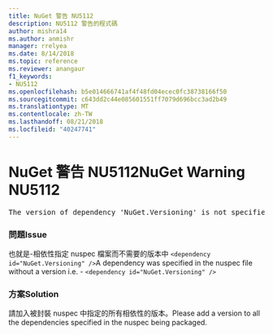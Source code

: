 ```yaml
---
title: NuGet 警告 NU5112
description: NU5112 警告的程式碼
author: mishra14
ms.author: anmishr
manager: rrelyea
ms.date: 8/14/2018
ms.topic: reference
ms.reviewer: anangaur
f1_keywords:
- NU5112
ms.openlocfilehash: b5e014666741af4f48fd04ecec0fc38738166f50
ms.sourcegitcommit: c643dd2c44e085601551ff7079d696bcc3ad2b49
ms.translationtype: MT
ms.contentlocale: zh-TW
ms.lasthandoff: 08/21/2018
ms.locfileid: "40247741"
---
```

# <a name="nuget-warning-nu5112"></a><span data-ttu-id="ceb7d-103">NuGet 警告 NU5112</span><span class="sxs-lookup"><span data-stu-id="ceb7d-103">NuGet Warning NU5112</span></span>
<pre>The version of dependency 'NuGet.Versioning' is not specified. Specify the version of dependency and rebuild your package.</pre>

### <a name="issue"></a><span data-ttu-id="ceb7d-104">問題</span><span class="sxs-lookup"><span data-stu-id="ceb7d-104">Issue</span></span>

<span data-ttu-id="ceb7d-105">也就是-相依性指定 nuspec 檔案而不需要的版本中 `<dependency id="NuGet.Versioning" />`</span><span class="sxs-lookup"><span data-stu-id="ceb7d-105">A dependency was specified in the nuspec file without a version i.e. - `<dependency id="NuGet.Versioning" />`</span></span>


### <a name="solution"></a><span data-ttu-id="ceb7d-106">方案</span><span class="sxs-lookup"><span data-stu-id="ceb7d-106">Solution</span></span>

<span data-ttu-id="ceb7d-107">請加入被封裝 nuspec 中指定的所有相依性的版本。</span><span class="sxs-lookup"><span data-stu-id="ceb7d-107">Please add a version to all the dependencies specified in the nuspec being packaged.</span></span>

